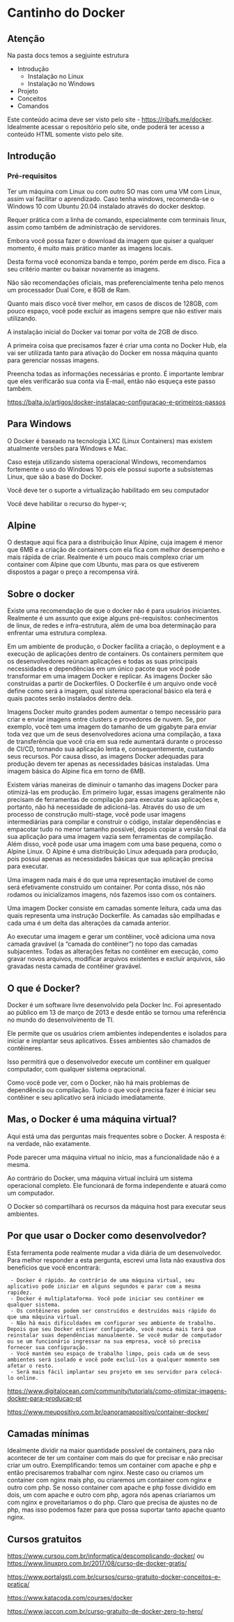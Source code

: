 # Cantinho do Docker

## Atenção

Na pasta docs temos a segjuinte estrutura

- Introdução
     - Instalação no Linux
     - Instalação no Windows
- Projeto
- Conceitos
- Comandos

Este conteúdo acima deve ser visto pelo site - https://ribafs.me/docker. Idealmente acessar o repositório pelo site, onde poderá ter acesso a conteúdo HTML somente visto pelo site.

## Introdução

### Pré-requisitos

Ter um máquina com Linux ou com outro SO mas com uma VM com Linux, assim vai facilitar o aprendizado. Caso tenha windows, recomenda-se o Windows 10 com Ubuntu 20.04 instalado através do docker desktop.

Requer prática com a linha de comando, especialmente com terminais linux, assim como também de administração de servidores.

Embora você possa fazer o download da imagem que quiser a qualquer momento, é muito mais prático manter as imagens locais.

Desta forma você economiza banda e tempo, porém perde em disco. Fica a seu critério manter ou baixar novamente as imagens.

Não são recomendações oficiais, mas preferencialmente tenha pelo menos um processador Dual Core, e 8GB de Ram.

Quanto mais disco você tiver melhor, em casos de discos de 128GB, com pouco espaço, você pode excluir as imagens sempre que não estiver mais utilizando.

A instalação inicial do Docker vai tomar por volta de 2GB de disco.

A primeira coisa que precisamos fazer é criar uma conta no Docker Hub, ela vai ser utilizada tanto para ativação do Docker em nossa máquina quanto para gerenciar nossas imagens.

Preencha todas as informações necessárias e pronto. É importante lembrar que eles verificarão sua conta via E-mail, então não esqueça este passo também.

https://balta.io/artigos/docker-instalacao-configuracao-e-primeiros-passos

## Para Windows

O Docker é baseado na tecnologia LXC (Linux Containers) mas existem atualmente versões para Windows e Mac.

Caso esteja utilizando sistema operacional Windows, recomendamos fortemente o uso do Windows 10 pois ele possui suporte a subsistemas Linux, que são a base do Docker.

Você deve ter o suporte a virtualização habilitado em seu computador

Você deve habilitar o recurso do hyper-v;

## Alpine

O destaque aqui fica para a distribuição linux Alpine, cuja imagem é menor que 6MB e a criação de containers com ela fica com melhor desempenho e mais rápida de criar. Realmente é um pouco mais complexo criar um container com Alpine que com Ubuntu, mas para os que estiverem dispostos a pagar o preço a recompensa virá.

## Sobre o docker

Existe uma recomendação de que o docker não é para usuários iniciantes. Realmente é um assunto que exige alguns pré-requisitos: conhecimentos de linux, de redes e infra-estrutura, além de uma boa determinação para enfrentar uma estrutura complexa.

Em um ambiente de produção, o Docker facilita a criação, o deployment e a execução de aplicações dentro de containers. Os containers permitem que os desenvolvedores reúnam aplicações e todas as suas principais necessidades e dependências em um único pacote que você pode transformar em uma imagem Docker e replicar. As imagens Docker são construídas a partir de Dockerfiles. O Dockerfile é um arquivo onde você define como será a imagem, qual sistema operacional básico ela terá e quais pacotes serão instalados dentro dela.

Imagens Docker muito grandes podem aumentar o tempo necessário para criar e enviar imagens entre clusters e provedores de nuvem. Se, por exemplo, você tem uma imagem do tamanho de um gigabyte para enviar toda vez que um de seus desenvolvedores aciona uma compilação, a taxa de transferência que você cria em sua rede aumentará durante o processo de CI/CD, tornando sua aplicação lenta e, consequentemente, custando seus recursos. Por causa disso, as imagens Docker adequadas para produção devem ter apenas as necessidades básicas instaladas. Uma imagem básica do Alpine fica em torno de 6MB.

Existem várias maneiras de diminuir o tamanho das imagens Docker para otimizá-las em produção. Em primeiro lugar, essas imagens geralmente não precisam de ferramentas de compilação para executar suas aplicações e, portanto, não há necessidade de adicioná-las. Através do uso de um processo de construção multi-stage, você pode usar imagens intermediárias para compilar e construir o código, instalar dependências e empacotar tudo no menor tamanho possível, depois copiar a versão final da sua aplicação para uma imagem vazia sem ferramentas de compilação. Além disso, você pode usar uma imagem com uma base pequena, como o Alpine Linux. O Alpine é uma distribuição Linux adequada para produção, pois possui apenas as necessidades básicas que sua aplicação precisa para executar.

Uma imagem nada mais é do que uma representação imutável de como será efetivamente construído um container. Por conta disso, nós não rodamos ou inicializamos imagens, nós fazemos isso com os containers.

Uma imagem Docker consiste em camadas somente leitura, cada uma das quais representa uma instrução Dockerfile. As camadas são empilhadas e cada uma é um delta das alterações da camada anterior.

Ao executar uma imagem e gerar um contêiner, você adiciona uma nova camada gravável (a “camada do contêiner”) no topo das camadas subjacentes. Todas as alterações feitas no contêiner em execução, como gravar novos arquivos, modificar arquivos existentes e excluir arquivos, são gravadas nesta camada de contêiner gravável.

## O que é Docker?

Docker é um software livre desenvolvido pela Docker Inc. Foi apresentado ao público em 13 de março de 2013 e desde então se tornou uma referência no mundo do desenvolvimento de TI.

Ele permite que os usuários criem ambientes independentes e isolados para iniciar e implantar seus aplicativos. Esses ambientes são chamados de contêineres.

Isso permitirá que o desenvolvedor execute um contêiner em qualquer computador, com qualquer sistema oepracional.

Como você pode ver, com o Docker, não há mais problemas de dependência ou compilação. Tudo o que você precisa fazer é iniciar seu contêiner e seu aplicativo será iniciado imediatamente.

## Mas, o Docker é uma máquina virtual?

Aqui está uma das perguntas mais frequentes sobre o Docker. A resposta é: na verdade, não exatamente.

Pode parecer uma máquina virtual no início, mas a funcionalidade não é a mesma.

Ao contrário do Docker, uma máquina virtual incluirá um sistema operacional completo. Ele funcionará de forma independente e atuará como um computador.

O Docker só compartilhará os recursos da máquina host para executar seus ambientes.

## Por que usar o Docker como desenvolvedor?

Esta ferramenta pode realmente mudar a vida diária de um desenvolvedor. Para melhor responder a esta pergunta, escrevi uma lista não exaustiva dos benefícios que você encontrará:

     - Docker é rápido. Ao contrário de uma máquina virtual, seu aplicativo pode iniciar em alguns segundos e parar com a mesma rapidez.
     - Docker é multiplataforma. Você pode iniciar seu contêiner em qualquer sistema.
     - Os contêineres podem ser construídos e destruídos mais rápido do que uma máquina virtual.
     - Não há mais dificuldades em configurar seu ambiente de trabalho. Depois que seu Docker estiver configurado, você nunca mais terá que reinstalar suas dependências manualmente. Se você mudar de computador ou se um funcionário ingressar na sua empresa, você só precisa fornecer sua configuração.
     - Você mantém seu espaço de trabalho limpo, pois cada um de seus ambientes será isolado e você pode excluí-los a qualquer momento sem afetar o resto.
     - Será mais fácil implantar seu projeto em seu servidor para colocá-lo online.

https://www.digitalocean.com/community/tutorials/como-otimizar-imagens-docker-para-producao-pt

https://www.meupositivo.com.br/panoramapositivo/container-docker/

## Camadas mínimas

Idealmente dividir na maior quantidade possível de containers, para não acontecer de ter um container com mais do que for precisar e não precisar criar um outro. Exemplificando: temos um container com apache e php e então precisaremos trabalhar com nginx. Neste caso ou criamos um container com nginx mais php, ou criaremos um container com nginx e outro com php. Se nosso container com apache e php fosse dividido em dois, um com apache e outro com php, agora nós apenas criariamos um com nginx e proveitariamos o do php. Claro que precisa de ajustes no de php, mas isso podemos fazer para que possa suportar tanto apache quanto nginx.

## Cursos gratuitos

https://www.cursou.com.br/informatica/descomplicando-docker/ ou https://www.linuxpro.com.br/2017/08/curso-de-docker-gratis/

https://www.portalgsti.com.br/cursos/curso-gratuito-docker-conceitos-e-pratica/

https://www.katacoda.com/courses/docker

https://www.jaccon.com.br/curso-gratuito-de-docker-zero-to-hero/
